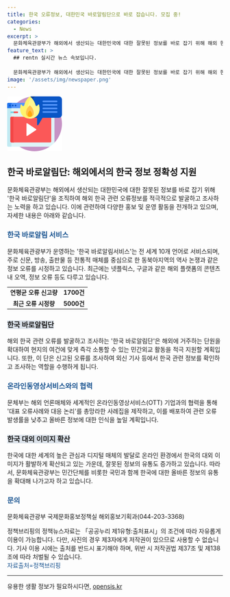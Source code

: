 ```yaml
---
title: 한국 오류정보, 대한민국 바로알림단으로 바로 잡습니다. 모집 중!
categories:
  - News
excerpt: >
  문화체육관광부가 해외에서 생산되는 대한민국에 대한 잘못된 정보를 바로 잡기 위해 해외 한국바로알림서비스를 운영하고 있습니다. 이를 통해 전 세계 10개 언어로 서비스를 제공하며, 지난달 기준으로 5000건의 오류를 시정했습니다. 이를 통해 해외 플랫폼의 콘텐츠 내 오역, 정보 오류 등도 다양하게 다루고 있으며, 오류 신고에 기반한 해외 한국바로알림서비스 운영과 함께 한국 관련 오류정보를 적극 발굴·조사하는 대한민국 바로알림단을 운영하고 있습니다.
feature_text: >
  ## rentn 실시간 뉴스 속보입니다.

  문화체육관광부가 해외에서 생산되는 대한민국에 대한 잘못된 정보를 바로 잡기 위해 해외 한국바로알림서비스를 운영하고 있습니다. 이를 통해 전 세계 10개 언어로 서비스를 제공하며, 지난달 기준으로 5000건의 오류를 시정했습니다. 이를 통해 해외 플랫폼의 콘텐츠 내 오역, 정보 오류 등도 다양하게 다루고 있으며, 오류 신고에 기반한 해외 한국바로알림서비스 운영과 함께 한국 관련 오류정보를 적극 발굴·조사하는 대한민국 바로알림단을 운영하고 있습니다.
image: '/assets/img/newspaper.png'
---
```


<p><img src="/assets/img/news.png" alt="rentncar 속보" /></p>

<h2 data-ke-size="size26">한국 바로알림단: 해외에서의 한국 정보 정확성 지원</h2>

<p data-ke-size="size16">문화체육관광부는 해외에서 생산되는 대한민국에 대한 잘못된 정보를 바로 잡기 위해 '한국 바로알림단'을 조직하여 해외 한국 관련 오류정보를 적극적으로 발굴하고 조사하는 노력을 하고 있습니다. 이에 관련하여 다양한 홍보 및 운영 활동을 전개하고 있으며, 자세한 내용은 아래와 같습니다.</p>

<h3><b><span style="color: #1a5490;">한국 바로알림 서비스</span></b></h3>

<p data-ke-size="size16">문화체육관광부가 운영하는 '한국 바로알림서비스'는 전 세계 10개 언어로 서비스되며, 주로 신문, 방송, 출판물 등 전통적 매체를 중심으로 한 동북아지역의 역사 논쟁과 같은 정보 오류를 시정하고 있습니다. 최근에는 넷플릭스, 구글과 같은 해외 플랫폼의 콘텐츠 내 오역, 정보 오류 등도 다루고 있습니다.</p>

<table>
    <tbody>
        <tr>
            <td style="text-align: center; height: 17px;"><b>연평균 오류 신고량</b></td>
            <td style="text-align: center; height: 17px;"><b>1700건</b></td>
        </tr>
        <tr>
            <td style="text-align: center; height: 17px;"><b>최근 오류 시정량</b></td>
            <td style="text-align: center; height: 17px;"><b>5000건</b></td>
        </tr>
    </tbody>
</table>

<h3><b><span style="background-color: #21538527;">한국 바로알림단</span></b></h3>

<p data-ke-size="size16">해외 한국 관련 오류를 발굴하고 조사하는 '한국 바로알림단'은 해외에 거주하는 단원을 확대하여 현지의 여건에 맞게 즉각 소통할 수 있는 민간외교 활동을 적극 지원할 계획입니다. 또한, 이 단은 신고된 오류를 조사하여 외신 기사 등에서 한국 관련 정보를 확인하고 조사하는 역할을 수행하게 됩니다.</p>

<h3><b><span style="color: #1a5490;">온라인동영상서비스와의 협력</span></b></h3>

<p data-ke-size="size16">문체부는 해외 언론매체와 세계적인 온라인동영상서비스(OTT) 기업과의 협력을 통해 '대표 오류사례와 대응 논리'를 총망라한 사례집을 제작하고, 이를 배포하여 관련 오류 발생률을 낮추고 올바른 정보에 대한 인식을 높일 계획입니다.</p>

<h3><b><span style="background-color: #21538527;">한국 대외 이미지 확산</span></b></h3>

<p data-ke-size="size16">한국에 대한 세계의 높은 관심과 디지털 매체의 발달로 온라인 환경에서 한국의 대외 이미지가 활발하게 확산되고 있는 가운데, 잘못된 정보의 유통도 증가하고 있습니다. 따라서, 문화체육관광부는 민간단체를 비롯한 국민과 함께 한국에 대한 올바른 정보의 유통을 확대해 나가고자 하고 있습니다.</p>

<p data-ke-size="size16"></p>

<h3><b><span style="color: #1a5490;">문의</span></b></h3>

<p data-ke-size="size16">문화체육관광부 국제문화홍보정책실 해외홍보기획과(044-203-3368)</p>

<p data-ke-size="size16"></p>

<p data-ke-size="size16">정책브리핑의 정책뉴스자료는 「공공누리 제1유형:출처표시」의 조건에 따라 자유롭게 이용이 가능합니다. 다만, 사진의 경우 제3자에게 저작권이 있으므로 사용할 수 없습니다. 기사 이용 시에는 출처를 반드시 표기해야 하며, 위반 시 저작권법 제37조 및 제138조에 따라 처벌될 수 있습니다. <br> <span style="color: #1a5490;">자료출처=정책브리핑</span> </p>

<p data-ke-size="size16"></p>

<hr>
유용한 생활 정보가 필요하시다면, <a href="https://opensis.kr" rel="dofollow">opensis.kr</a>


